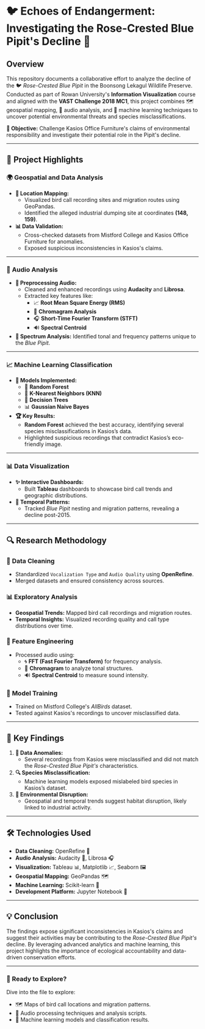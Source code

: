 
# 🐦 **Echoes of Endangerment: Investigating the Rose-Crested Blue Pipit's Decline** 🌳

## **Overview**  
This repository documents a collaborative effort to analyze the decline of the 🐦 *Rose-Crested Blue Pipit* in the Boonsong Lekagul Wildlife Preserve. Conducted as part of Rowan University's **Information Visualization** course and aligned with the **VAST Challenge 2018 MC1**, this project combines 🗺️ geospatial mapping, 🎵 audio analysis, and 🤖 machine learning techniques to uncover potential environmental threats and species misclassifications.

**🎯 Objective:** Challenge Kasios Office Furniture's claims of environmental responsibility and investigate their potential role in the Pipit's decline.

---

## **🌟 Project Highlights**

### 🌍 **Geospatial and Data Analysis**  
- **📍 Location Mapping:**
  - Visualized bird call recording sites and migration routes using GeoPandas.
  - Identified the alleged industrial dumping site at coordinates **(148, 159)**.
- **📊 Data Validation:**
  - Cross-checked datasets from Mistford College and Kasios Office Furniture for anomalies.
  - Exposed suspicious inconsistencies in Kasios's claims.

---

### 🎵 **Audio Analysis**  
- **🎤 Preprocessing Audio:**
  - Cleaned and enhanced recordings using **Audacity** and **Librosa**.
  - Extracted key features like:
    - 📈 **Root Mean Square Energy (RMS)**
    - 🎼 **Chromagram Analysis**
    - 🎧 **Short-Time Fourier Transform (STFT)**
    - 🔊 **Spectral Centroid**
- **🧐 Spectrum Analysis:** Identified tonal and frequency patterns unique to the *Blue Pipit*.

---

### 📈 **Machine Learning Classification**  
- **🤖 Models Implemented:**
  - 🌲 **Random Forest**
  - 🤝 **K-Nearest Neighbors (KNN)**
  - 🌳 **Decision Trees**
  - 📊 **Gaussian Naive Bayes**
- **🏆 Key Results:**
  - **Random Forest** achieved the best accuracy, identifying several species misclassifications in Kasios’s data.
  - Highlighted suspicious recordings that contradict Kasios’s eco-friendly image.

---

### 📊 **Data Visualization**  
- **✨ Interactive Dashboards:**
  - Built **Tableau** dashboards to showcase bird call trends and geographic distributions.
- **📅 Temporal Patterns:**
  - Tracked *Blue Pipit* nesting and migration patterns, revealing a decline post-2015.

---

## **🔍 Research Methodology**

### 🧹 **Data Cleaning**
- Standardized `Vocalization Type` and `Audio Quality` using **OpenRefine**.
- Merged datasets and ensured consistency across sources.

### 📊 **Exploratory Analysis**
- **Geospatial Trends:** Mapped bird call recordings and migration routes.
- **Temporal Insights:** Visualized recording quality and call type distributions over time.

### 🎵 **Feature Engineering**
- Processed audio using:
  - 🌀 **FFT (Fast Fourier Transform)** for frequency analysis.
  - 🎼 **Chromagram** to analyze tonal structures.
  - 🔊 **Spectral Centroid** to measure sound intensity.

### 🤖 **Model Training**
- Trained on Mistford College's *AllBirds* dataset.
- Tested against Kasios's recordings to uncover misclassified data.

---

## **🌟 Key Findings**
1. **🚩 Data Anomalies:**  
   - Several recordings from Kasios were misclassified and did not match the *Rose-Crested Blue Pipit's* characteristics.
2. **🔍 Species Misclassification:**  
   - Machine learning models exposed mislabeled bird species in Kasios’s dataset.
3. **🌳 Environmental Disruption:**  
   - Geospatial and temporal trends suggest habitat disruption, likely linked to industrial activity.

---

## **🛠️ Technologies Used**
- **Data Cleaning:** OpenRefine 🧹  
- **Audio Analysis:** Audacity 🎤, Librosa 🎧  
- **Visualization:** Tableau 📊, Matplotlib 📈, Seaborn 🖼️  
- **Geospatial Mapping:** GeoPandas 🗺️  
- **Machine Learning:** Scikit-learn 🤖  
- **Development Platform:** Jupyter Notebook 📒  

---

## **💡 Conclusion**  
The findings expose significant inconsistencies in Kasios's claims and suggest their activities may be contributing to the *Rose-Crested Blue Pipit's* decline. By leveraging advanced analytics and machine learning, this project highlights the importance of ecological accountability and data-driven conservation efforts.

---

### **🚀 Ready to Explore?**
Dive into the file to explore:
- 🗺️ Maps of bird call locations and migration patterns.
- 🎵 Audio processing techniques and analysis scripts.
- 🤖 Machine learning models and classification results.

